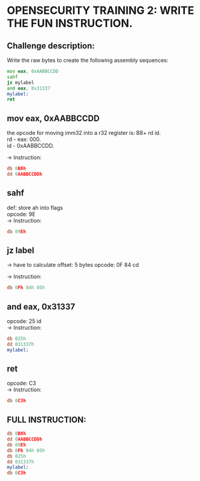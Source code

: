 # OPENSECURITY TRAINING 2: WRITE THE FUN INSTRUCTION.
## Challenge description:
Write the raw bytes to create the following assembly sequences:
```asm
mov eax, 0xAABBCCDD
sahf
jz mylabel
and eax, 0x31337
mylabel:
ret
```

## mov eax, 0xAABBCCDD
the opcode for moving imm32 into a r32 register is: B8+ rd id. <br/>
rd - eax: 000. </br>
id - 0xAABBCCDD.

-> Instruction:
```asm
db 0B8h
dd 0AABBCCDDh
```

## sahf
def: store ah into flags <br/>
opcode: 9E  <br/>
-> Instruction:
```asm
db 09Eh
```

## jz label
-> have to calculate offset: 5 bytes
opcode: 0F 84 cd

-> Instruction:
```asm
db 0Fh 84h 05h
```

## and eax, 0x31337
opcode: 25 id <br/>
-> Instruction:
```asm
db 025h
dd 031337h
mylabel:
```

## ret
opcode: C3 <br/>
-> Instruction:
```asm
db 0C3h
```

## FULL INSTRUCTION:
```asm
db 0B8h
dd 0AABBCCDDh
db 09Eh
db 0Fh 84h 05h
db 025h
dd 031337h
mylabel:
db 0C3h
```
